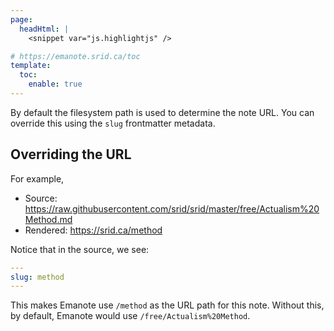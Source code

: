 ```yaml
---
page:
  headHtml: |
    <snippet var="js.highlightjs" />

# https://emanote.srid.ca/toc
template:
  toc:
    enable: true
---
```


By default the filesystem path is used to determine the note URL. You can override this using the `slug` frontmatter metadata.

## Overriding the URL

For example,

- Source: https://raw.githubusercontent.com/srid/srid/master/free/Actualism%20Method.md
- Rendered: https://srid.ca/method

Notice that in the source, we see:

```yaml
---
slug: method
---
```

This makes Emanote use `/method` as the URL path for this note. Without this, by default, Emanote would use `/free/Actualism%20Method`.

